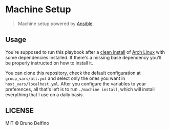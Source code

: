 # Machine Setup

> Machine setup powered by [Ansible](https://www.ansible.com/)

## Usage

You're supposed to run this playbook after a [clean install](./Installation.md) of [Arch Linux](https://www.archlinux.org/) with some dependencies installed. If there's a missing base dependency you'll be properly instructed on how to install it.

You can clone this repository, check the default configuration at `group_vars/all.yml` and select only the ones you want in `host_vars/localhost.yml`. After you configure the variables to your preferences, all that's left is to run `./machine install`, which will install everything that I use on a daily basis.

## LICENSE

MIT © Bruno Delfino
